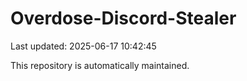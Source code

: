 # Overdose-Discord-Stealer

Last updated: 2025-06-17 10:42:45

This repository is automatically maintained.
